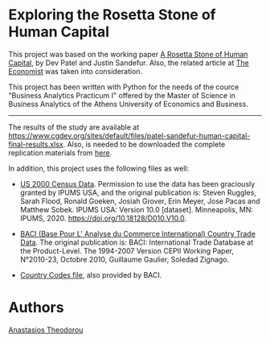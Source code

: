 # Exploring the Rosetta Stone of Human Capital

This project was based on the working paper [A Rosetta Stone of Human Capital](https://www.cgdev.org/publication/rosetta-stone-human-capital), by Dev Patel and Justin Sandefur. Also, the related article at [The Economist](https://www.economist.com/graphic-detail/2020/10/03/its-better-to-be-a-poor-pupil-in-a-rich-country-than-the-reverse) was taken into consideration. <br />

This project has been written with Python for the needs of the cource "Business Analytics Practicum I" offered by the Master of Science in Business Analytics of the Athens University of Economics and Business.

----

The results of the study are available at <https://www.cgdev.org/sites/default/files/patel-sandefur-human-capital-final-results.xlsx>. Also, is needed to be downloaded the complete replication materials from [here](https://drive.google.com/drive/folders/1p4PCDOBPXkhkP9nIgLSDXatLvPqNwdTh).

In addition, this project uses the following files as well:

* [US 2000 Census Data](usa_00001.csv.gz). Permission to use the data has been graciously granted by IPUMS USA, and the original publication is: Steven Ruggles, Sarah Flood, Ronald Goeken, Josiah Grover, Erin Meyer, Jose Pacas and Matthew Sobek. IPUMS USA: Version 10.0 [dataset]. Minneapolis, MN: IPUMS, 2020. https://doi.org/10.18128/D010.V10.0.

* [BACI (Base Pour L’ Analyse du Commerce International) Country Trade Data](BACI_HS17_Y2018_V202001.csv.gz). The original publication is: BACI: International Trade Database at the Product-Level. The 1994-2007 Version CEPII Working Paper, N°2010-23, Octobre 2010, Guillaume Gaulier, Soledad Zignago.

* [Country Codes file](country_codes_V202001.csv), also provided by BACI.


# Authors
[Anastasios Theodorou](https://github.com/antheodorou) <br/>
